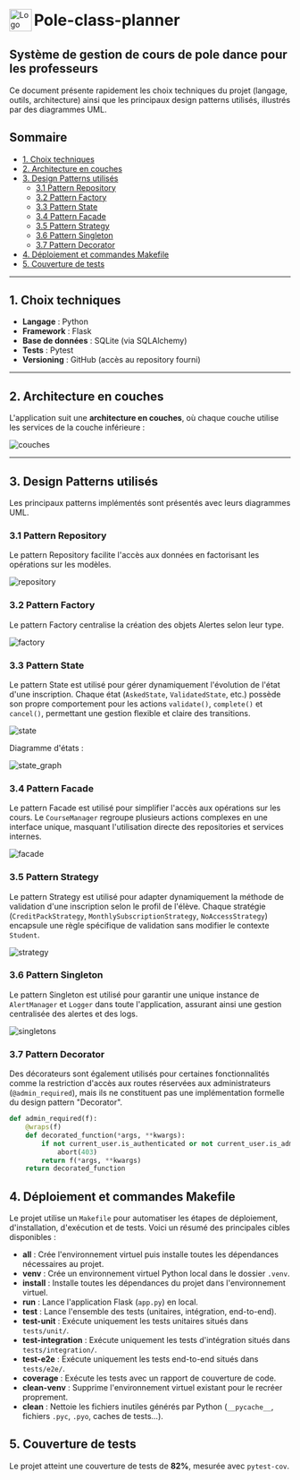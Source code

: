 <p>
  <img src="documentation/logo.png" alt="Logo" width="40" style="vertical-align: middle;"/>
  <span style="font-size: 2em; vertical-align: middle;"><strong>Pole-class-planner</strong></span>
</p>

## Système de gestion de cours de pole dance pour les professeurs

Ce document présente rapidement les choix techniques du projet (langage, outils, architecture) ainsi que les principaux design patterns utilisés, illustrés par des diagrammes UML.

## Sommaire

- [1. Choix techniques](#1-choix-techniques)
- [2. Architecture en couches](#2-architecture-en-couches)
- [3. Design Patterns utilisés](#3-design-patterns-utilisés)
  - [3.1 Pattern Repository](#31-pattern-repository)
  - [3.2 Pattern Factory](#32-pattern-factory)
  - [3.3 Pattern State](#33-pattern-state)
  - [3.4 Pattern Facade](#34-pattern-facade)
  - [3.5 Pattern Strategy](#35-pattern-strategy)
  - [3.6 Pattern Singleton](#36-pattern-singleton)
  - [3.7 Pattern Decorator](#37-pattern-decorator)
- [4. Déploiement et commandes Makefile](#4-déploiement-et-commandes-makefile)
- [5. Couverture de tests](#5-couverture-de-tests)

---

## 1. Choix techniques

- **Langage** : Python
- **Framework** : Flask
- **Base de données** : SQLite (via SQLAlchemy)
- **Tests** : Pytest
- **Versioning** : GitHub (accès au repository fourni)

---

## 2. Architecture en couches

L'application suit une **architecture en couches**, où chaque couche utilise les services de la couche inférieure :

![couches](documentation/couches.png)

---

## 3. Design Patterns utilisés

Les principaux patterns implémentés sont présentés avec leurs diagrammes UML.

### 3.1 Pattern Repository
Le pattern Repository facilite l'accès aux données en factorisant les opérations sur les modèles.

![repository](documentation/repository.png)

### 3.2 Pattern Factory
Le pattern Factory centralise la création des objets Alertes selon leur type.

![factory](documentation/factory.png)

### 3.3 Pattern State
Le pattern State est utilisé pour gérer dynamiquement l'évolution de l'état d'une inscription. Chaque état (`AskedState`, `ValidatedState`, etc.) possède son propre comportement pour les actions `validate()`, `complete()` et `cancel()`, permettant une gestion flexible et claire des transitions.

![state](documentation/state.png)

Diagramme d'états :

![state_graph](documentation/state_graph.png)

### 3.4 Pattern Facade
Le pattern Facade est utilisé pour simplifier l'accès aux opérations sur les cours. Le `CourseManager` regroupe plusieurs actions complexes en une interface unique, masquant l'utilisation directe des repositories et services internes.

![facade](documentation/facade.png)

### 3.5 Pattern Strategy
Le pattern Strategy est utilisé pour adapter dynamiquement la méthode de validation d'une inscription selon le profil de l'élève. Chaque stratégie (`CreditPackStrategy`, `MonthlySubscriptionStrategy`, `NoAccessStrategy`) encapsule une règle spécifique de validation sans modifier le contexte `Student`.

![strategy](documentation/strategy.png)

### 3.6 Pattern Singleton
Le pattern Singleton est utilisé pour garantir une unique instance de `AlertManager` et `Logger` dans toute l'application, assurant ainsi une gestion centralisée des alertes et des logs.

![singletons](documentation/singleton.png)

### 3.7 Pattern Decorator
Des décorateurs sont également utilisés pour certaines fonctionnalités comme la restriction d'accès aux routes réservées aux administrateurs (`@admin_required`), mais ils ne constituent pas une implémentation formelle du design pattern "Decorator".
```python
def admin_required(f):
    @wraps(f)
    def decorated_function(*args, **kwargs):
        if not current_user.is_authenticated or not current_user.is_admin:
            abort(403)
        return f(*args, **kwargs)
    return decorated_function
```

## 4. Déploiement et commandes Makefile

Le projet utilise un `Makefile` pour automatiser les étapes de déploiement, d'installation, d'exécution et de tests. Voici un résumé des principales cibles disponibles :

- **all** : Crée l'environnement virtuel puis installe toutes les dépendances nécessaires au projet.
- **venv** : Crée un environnement virtuel Python local dans le dossier `.venv`.
- **install** : Installe toutes les dépendances du projet dans l'environnement virtuel.
- **run** : Lance l'application Flask (`app.py`) en local.
- **test** : Lance l'ensemble des tests (unitaires, intégration, end-to-end).
- **test-unit** : Exécute uniquement les tests unitaires situés dans `tests/unit/`.
- **test-integration** : Exécute uniquement les tests d'intégration situés dans `tests/integration/`.
- **test-e2e** : Exécute uniquement les tests end-to-end situés dans `tests/e2e/`.
- **coverage** : Exécute les tests avec un rapport de couverture de code.
- **clean-venv** : Supprime l'environnement virtuel existant pour le recréer proprement.
- **clean** : Nettoie les fichiers inutiles générés par Python (`__pycache__`, fichiers `.pyc`, `.pyo`, caches de tests...).

## 5. Couverture de tests

Le projet atteint une couverture de tests de **82%**, mesurée avec `pytest-cov`.
